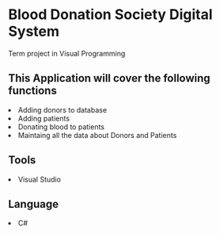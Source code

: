 <h1>Blood Donation Society Digital System</h1>
<p>Term project in Visual Programming</p>
<h2>This Application will cover the following functions</h2>
<li>Adding donors to database</li>
<li>Adding patients</li>
<li>Donating blood to patients</li>
<li>Maintaing all the data about Donors and Patients</li>
<h2>Tools</h2>
<li>Visual Studio</li>
<h2>Language</h2>
<li>C#</li>
